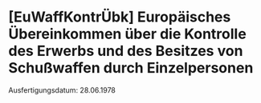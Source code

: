 # [EuWaffKontrÜbk] Europäisches Übereinkommen über die Kontrolle des Erwerbs und des Besitzes von Schußwaffen durch Einzelpersonen

Ausfertigungsdatum: 28.06.1978

 